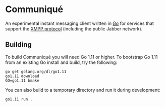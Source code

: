 # Communiqué

An experimental instant messaging client written in [Go] for services that
support the [XMPP protocol] (including the public Jabber network).

## Building

To build Communiqué you will need Go 1.11 or higher.
To bootstrap Go 1.11 from an existing Go install and build, try the following:

    go get golang.org/dl/go1.11
    go1.11 download
    GO=go1.11 bmake

You can also build to a temporary directory and run it during development:

    go1.11 run .

[Go]: https://golang.org/
[XMPP protocol]: https://tools.ietf.org/html/rfc6121
